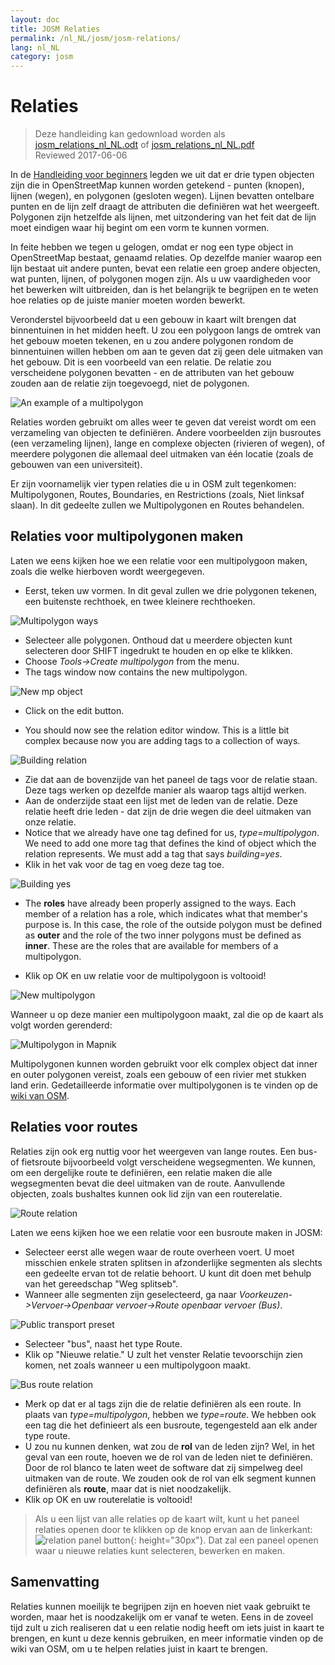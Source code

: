 ```yaml
---
layout: doc
title: JOSM Relaties
permalink: /nl_NL/josm/josm-relations/
lang: nl_NL
category: josm
---
```


Relaties
==========

> Deze handleiding kan gedownload worden als [josm_relations_nl_NL.odt](/files/josm_relations_nl_NL.odt) of [josm_relations_nl_NL.pdf](/files/josm_relations_nl_NL.pdf)  
> Reviewed 2017-06-06  

In de [Handleiding voor beginners](/nl_NL/beginner) legden we uit dat er drie typen objecten zijn die in OpenStreetMap kunnen worden getekend - punten (knopen), lijnen (wegen), en polygonen (gesloten wegen). Lijnen bevatten ontelbare punten en de lijn zelf draagt de attributen die definiëren wat het weergeeft. Polygonen zijn hetzelfde als lijnen, met uitzondering van het feit dat de lijn moet eindigen waar hij begint om een vorm te kunnen vormen.  

In feite hebben we tegen u gelogen, omdat er nog een type object in OpenStreetMap bestaat, genaamd relaties. Op dezelfde manier waarop een lijn bestaat uit andere
punten, bevat een relatie een groep andere objecten, wat punten, lijnen, of polygonen mogen zijn. Als u uw vaardigheden voor het bewerken wilt uitbreiden, dan is het belangrijk te begrijpen en te weten hoe relaties op de juiste manier moeten worden bewerkt.  

Veronderstel bijvoorbeeld dat u een gebouw in kaart wilt brengen dat binnentuinen in het midden heeft.  U zou een polygoon langs de omtrek van het gebouw moeten tekenen, en u zou andere polygonen rondom de binnentuinen willen hebben om aan te geven dat zij geen dele uitmaken van het gebouw. Dit is een voorbeeld van een relatie. De relatie zou verscheidene polygonen bevatten - en de attributen van het gebouw zouden aan de relatie zijn toegevoegd, niet de polygonen.  

![An example of a multipolygon][]

Relaties worden gebruikt om alles weer te geven dat vereist wordt om een verzameling van objecten te definiëren. Andere voorbeelden zijn busroutes (een verzameling lijnen), lange en complexe objecten (rivieren of wegen), of meerdere polygonen die allemaal deel uitmaken van één locatie (zoals de gebouwen van een universiteit).  

Er zijn voornamelijk vier typen relaties die u in OSM zult tegenkomen: Multipolygonen, Routes, Boundaries, en Restrictions (zoals, Niet linksaf slaan). In dit gedeelte zullen we Multipolygonen en Routes behandelen.  

Relaties voor multipolygonen maken
-------------------------------

Laten we eens kijken hoe we een relatie voor een multipolygoon maken, zoals die welke hierboven wordt weergegeven.  

- Eerst, teken uw vormen. In dit geval zullen we drie polygonen tekenen, een buitenste rechthoek, en twee kleinere rechthoeken.

![Multipolygon ways][]

- Selecteer alle polygonen. Onthoud dat u meerdere objecten kunt selecteren door SHIFT ingedrukt te houden en op elke te klikken.  
- Choose *Tools->Create multipolygon* from the menu.  
- The tags window now contains the new multipolygon.

![New mp object][]

- Click on the edit button.  

- You should now see the relation editor window. This is a little bit complex because now you are adding tags to a collection of ways.  

![Building relation][]

- Zie dat aan de bovenzijde van het paneel de tags voor de relatie staan. Deze tags werken op dezelfde manier als waarop tags altijd werken.  
- Aan de onderzijde staat een lijst met de leden van de relatie. Deze relatie heeft drie leden - dat zijn de drie wegen die deel uitmaken van onze relatie.  
- Notice that we already have one tag defined for us, *type=multipolygon*. We need to add one more tag that defines the kind of object which the relation represents. We must add a tag that says *building=yes*.  
- Klik in het vak voor de tag en voeg deze tag toe.  

![Building yes][]

- The **roles** have already been properly assigned to the ways. Each member of a relation has a role, which indicates what that member's purpose is. In this case, the role of the outside polygon must be defined as **outer** and the role of the two inner polygons must be defined as **inner**. These are the roles that are available for members of a multipolygon.  

- Klik op OK en uw relatie voor de multipolygoon is voltooid!  

![New multipolygon][]

Wanneer u op deze manier een multipolygoon maakt, zal die op de kaart als volgt worden gerenderd:  

![Multipolygon in Mapnik][]

Multipolygonen kunnen worden gebruikt voor elk complex object dat inner en outer polygonen vereist, zoals een gebouw of een rivier met stukken land erin. Gedetailleerde informatie over multipolygonen is te vinden op de [wiki van OSM](http://wiki.openstreetmap.org/wiki/Relation:multipolygon).  

Relaties voor routes
----------------

Relaties zijn ook erg nuttig voor het weergeven van lange routes. Een bus- of fietsroute bijvoorbeeld volgt verscheidene wegsegmenten. We kunnen, om een dergelijke route te definiëren, een relatie maken die alle wegsegmenten bevat die deel uitmaken van de route. Aanvullende objecten, zoals bushaltes kunnen ook lid zijn van een routerelatie.  

![Route relation][]

Laten we eens kijken hoe we een relatie voor een busroute maken in JOSM:  

- Selecteer eerst alle wegen waar de route overheen voert. U moet misschien enkele straten splitsen in afzonderlijke segmenten als slechts een gedeelte ervan tot de relatie behoort. U kunt dit doen met behulp van het gereedschap "Weg splitseb".  
- Wanneer alle segmenten zijn geselecteerd, ga naar *Voorkeuzen->Vervoer->Openbaar vervoer->Route openbaar vervoer (Bus)*.  

![Public transport preset][]

- Selecteer "bus", naast het type Route.  
- Klik op "Nieuwe relatie." U zult het venster Relatie tevoorschijn zien komen, net zoals wanneer u een multipolygoon maakt.  

![Bus route relation][]

- Merk op dat er al tags zijn die de relatie definiëren als een route. In plaats van *type=multipolygon*, hebben we *type=route*. We hebben ook een tag die het definieert als een busroute, tegengesteld aan elk ander type route.  
- U zou nu kunnen denken, wat zou de **rol** van de leden zijn? Wel, in het geval van een route, hoeven we de rol van de leden niet te definiëren. Door de rol blanco te laten weet de software dat zij simpelweg deel uitmaken van de route. We zouden ook de rol van elk segment kunnen definiëren als **route**, maar dat is niet noodzakelijk.  
- Klik op OK en uw routerelatie is voltooid!  

> Als u een lijst van alle relaties op de kaart wilt, kunt u het paneel relaties openen door te klikken op de knop ervan aan de linkerkant: ![relation panel button][]{: height="30px"}. Dat zal een paneel openen waar u nieuwe relaties kunt selecteren, bewerken en maken.  

Samenvatting
-------

Relaties kunnen moeilijk te begrijpen zijn en hoeven niet vaak gebruikt te worden, maar het is noodzakelijk om er vanaf te weten. Eens in de zoveel tijd zult u zich realiseren dat u een relatie nodig heeft om iets juist in kaart te brengen, en kunt u deze kennis gebruiken, en meer informatie vinden op de wiki van OSM, om u te helpen relaties juist in kaart te brengen.


[Multipolygon ways]: /images/josm/multipolygon-ways.png
[Building relation]: /images/josm/building-relation.png
[New relation]: /images/josm/new-relation.png
[Building yes]: /images/josm/building-yes.png
[Outer or inner role]: /images/josm/outer-inner.png
[New multipolygon]: /images/josm/new-multipolygon.png
[New mp object]: /images/josm/new-mp.png
[Multipolygon in mapnik]: /images/josm/multipolygon-mapnik.png
[An example of a multipolygon]: /images/josm/multipolygon-demo.png
[Route relation]: /images/josm/route-relation.png
[Public transport preset]: /images/josm/public-transport-preset.png
[Bus route relation]: /images/josm/bus-route-relation.png
[relation panel button]: /images/josm/relation-panel-button.png